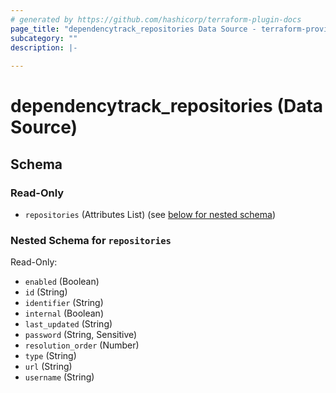 ```yaml
---
# generated by https://github.com/hashicorp/terraform-plugin-docs
page_title: "dependencytrack_repositories Data Source - terraform-provider-dependency-track"
subcategory: ""
description: |-
  
---
```


# dependencytrack_repositories (Data Source)





<!-- schema generated by tfplugindocs -->
## Schema

### Read-Only

- `repositories` (Attributes List) (see [below for nested schema](#nestedatt--repositories))

<a id="nestedatt--repositories"></a>
### Nested Schema for `repositories`

Read-Only:

- `enabled` (Boolean)
- `id` (String)
- `identifier` (String)
- `internal` (Boolean)
- `last_updated` (String)
- `password` (String, Sensitive)
- `resolution_order` (Number)
- `type` (String)
- `url` (String)
- `username` (String)
